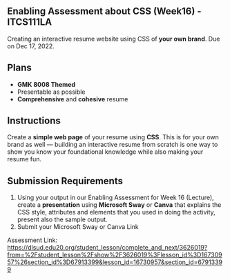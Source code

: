 ﻿## Enabling Assessment about CSS (Week16) - ITCS111LA
Creating an interactive resume website using CSS of **your own brand**. Due on Dec 17, 2022.

## Plans
- **GMK 8008 Themed**
- Presentable as possible
- **Comprehensive** and **cohesive** resume


## Instructions
Create a **simple web page** of your resume using **CSS**. This is for your own brand as well — building an interactive resume from scratch is one way to show you know your foundational knowledge while also making your resume fun.

## Submission Requirements
1. Using your output in our Enabling Assessment for Week 16 (Lecture), create a **presentation** using **Microsoft Sway** or **Canva** that explains the CSS style, attributes and elements that you used in doing the activity, present also the sample output.
2. Submit your Microsoft Sway or Canva Link


Assessment Link:
https://dlsud.edu20.org/student_lesson/complete_and_next/3626019?from=%2Fstudent_lesson%2Fshow%2F3626019%3Flesson_id%3D16730957%26section_id%3D67913399&lesson_id=16730957&section_id=67913399




